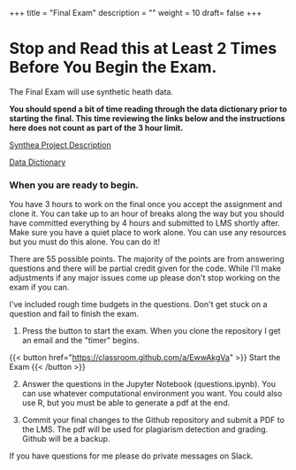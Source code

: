 +++
title = "Final Exam"
description = ""
weight = 10
draft= false
+++

# Stop and Read this at Least 2 Times Before You Begin the Exam.

The Final Exam will use synthetic heath data.

**You should spend a bit of time reading through the data dictionary prior to starting the final.  This time reviewing the links below and the instructions here does not count as part of the 3 hour limit.**

[Synthea Project Description](https://synthetichealth.github.io/synthea/)

[Data Dictionary](https://github.com/synthetichealth/synthea/wiki/CSV-File-Data-Dictionary)

### When you are ready to begin.
You have 3 hours to work on the final once you accept the assignment and clone it. You can take up to an hour of breaks along the way but you should have committed everything by 4 hours and submitted to LMS shortly after.  Make sure you have a quiet place to work alone. You can use any resources but you must do this alone. You can do it!

There are 55 possible points. The majority of the points are from answering questions and there will be partial credit given for the code. While I'll make adjustments if any major issues come up please don't stop working on the exam if you can.

I've included rough time budgets in the questions. Don't get stuck on a question and fail to finish the exam.

1. Press the button to start the exam. When you clone the repository I get an email and the "timer" begins.

{{< button href="https://classroom.github.com/a/EwwAkgVa" >}} Start the Exam {{< /button >}}

2. Answer the questions in the Jupyter Notebook (questions.ipynb). You can use whatever computational environment you want.  You could also use R, but you must be able to generate a pdf at the end.

3. Commit your final changes to the Github repository and submit a PDF to the LMS. The pdf will be used for plagiarism detection and grading.  Github will be a backup.

If you have questions for me please do private messages on Slack.

